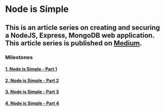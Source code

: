 # Node is Simple

## This is an article series on creating and securing a NodeJS, Express, MongoDB web application. This article series is published on [Medium](https://medium.com).

### Milestones

#### [1. Node is Simple - Part 1](https://medium.com/@niweera/node-is-simple-part-1-b87a8dc390c7)

#### [2. Node is Simple - Part 2](https://medium.com/@niweera/node-is-simple-part-2-b888294a00b8)

#### [3. Node is Simple - Part 3](https://medium.com/@niweera/node-is-simple-part-3-56c356792d15)

#### [4. Node is Simple - Part 4](https://medium.com/@niweera/node-is-simple-part-4-ee9fc494b1d8)
